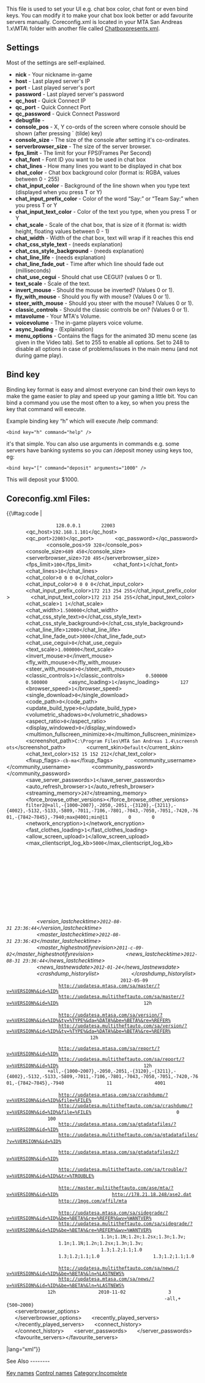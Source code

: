 This file is used to set your UI e.g. chat box color, chat font or even bind keys. You can modify it to make your chat box look better or add favourite servers manually. Coreconfig.xml is located in your MTA San Andreas 1.x\\MTA\\ folder with another file called [Chatboxpresents.xml](/docs/chatboxpresents.xml.md "wikilink").

Settings
--------

Most of the settings are self-explained.

-   **nick** - Your nickname in-game
-   **host** - Last played server's IP
-   **port** - Last played server's port
-   **password** - Last played server's password
-   **qc\_host** - Quick Connect IP
-   **qc\_port** - Quick Connect Port
-   **qc\_password** - Quick Connect Password
-   **debugfile** -
-   **console\_pos** - X, Y co-ords of the screen where console should be shown (after pressing \` (tilde) key)
-   **console\_size** - The size of the console after setting it's co-ordinates.
-   **serverbrowser\_size** - The size of the server browser.
-   **fps\_limit** - The limit for your FPS(Frames Per Second)
-   **chat\_font** - Font ID you want to be used in chat box
-   **chat\_lines** - How many lines you want to be displayed in chat box
-   **chat\_color** - Chat box background color (format is: RGBA, values between 0 - 255)
-   **chat\_input\_color** - Background of the line shown when you type text (displayed when you press T or Y)
-   **chat\_input\_prefix\_color** - Color of the word “Say:” or “Team Say:” when you press T or Y
-   **chat\_input\_text\_color** - Color of the text you type, when you press T or Y
-   **chat\_scale** - Scale of the chat box, that is size of it (format is: width height, floating values between 0 - 1)
-   **chat\_width** - Width of the chat box, text will wrap if it reaches this end
-   **chat\_css\_style\_text** - (needs explanation)
-   **chat\_css\_style\_background** - (needs explanation)
-   **chat\_line\_life** - (needs explanation)
-   **chat\_line\_fade\_out** - Time after which line should fade out (milliseconds)
-   **chat\_use\_cegui** - Should chat use CEGUI? (values 0 or 1).
-   **text\_scale** - Scale of the text.
-   **invert\_mouse** - Should the mouse be inverted? (Values 0 or 1).
-   **fly\_with\_mouse** - Should you fly with mouse? (Values 0 or 1).
-   **steer\_with\_mouse** - Should you steer with the mouse? (Values 0 or 1).
-   **classic\_controls** - Should the classic controls be on? (Values 0 or 1).
-   **mtavolume** - Your MTA's Volume.
-   **voicevolume** - The in-game players voice volume.
-   **async\_loading** - (Explaination)
-   **menu\_options** - Contains the flags for the animated 3D menu scene (as given in the Video tab). Set to 255 to enable all options. Set to 248 to disable all options in case of problems/issues in the main menu (and not during game play).

Bind key
--------

Binding key format is easy and almost everyone can bind their own keys to make the game easier to play and speed up your gaming a little bit. You can bind a command you use the most often to a key, so when you press the key that command will execute.

Example binding key “h” which will execute /help command:

    <bind key="h" command="help" />

it's that simple. You can also use arguments in commands e.g. some servers have banking systems so you can /deposit money using keys too, eg:

    <bind key="[" command="deposit" arguments="1000" />

This will deposit your $1000.

Coreconfig.xml Files:
---------------------

<section name="1.4" class="client">
{{\#tag:code | <mainconfig>

`   `<settings>
`       `<nick></nick>
`       `<host>`128.0.0.1`</host>
`       `<port>`22003`</port>
`       `<password></password>
`       `<qc_host>`192.168.1.101`</qc_host>
`       `<qc_port>`22003`</qc_port>
`       `<qc_password></qc_password>
`       `<debugfile></debugfile>
`       `<console_pos>`59 328`</console_pos>
`       `<console_size>`689 450`</console_size>
`       `<serverbrowser_size>`720 495`</serverbrowser_size>
`       `<fps_limit>`100`</fps_limit>
`       `<chat_font>`1`</chat_font>
`       `<chat_lines>`10`</chat_lines>
`       `<chat_color>`0 0 0 0`</chat_color>
`       `<chat_input_color>`0 0 0 0`</chat_input_color>
`       `<chat_input_prefix_color>`172 213 254 255`</chat_input_prefix_color>
`       `<chat_input_text_color>`172 213 254 255`</chat_input_text_color>
`       `<chat_scale>`1 1`</chat_scale>
`       `<chat_width>`1.500000`</chat_width>
`       `<chat_css_style_text>`0`</chat_css_style_text>
`       `<chat_css_style_background>`0`</chat_css_style_background>
`       `<chat_line_life>`12000`</chat_line_life>
`       `<chat_line_fade_out>`3000`</chat_line_fade_out>
`       `<chat_use_cegui>`0`</chat_use_cegui>
`       `<text_scale>`1.000000`</text_scale>
`       `<invert_mouse>`0`</invert_mouse>
`       `<fly_with_mouse>`0`</fly_with_mouse>
`       `<steer_with_mouse>`0`</steer_with_mouse>
`       `<classic_controls>`1`</classic_controls>
`       `<mtavolume>`0.500000`</mtavolume>
`       `<voicevolume>`0.500000`</voicevolume>
`       `<async_loading>`1`</async_loading>
`       `<mapalpha>`127`</mapalpha>
`       `<browser_speed>`1`</browser_speed>
`       `<single_download>`0`</single_download>
`       `<code_path>`0`</code_path>
`       `<update_build_type>`0`</update_build_type>
`       `<volumetric_shadows>`0`</volumetric_shadows>
`       `<aspect_ratio>`0`</aspect_ratio>
`       `<display_windowed>`0`</display_windowed>
`       `<multimon_fullscreen_minimize>`0`</multimon_fullscreen_minimize>
`       `<screenshot_path>`C:\Program Files\MTA San Andreas 1.4\screenshots`</screenshot_path>
`       `<current_skin>`Default`</current_skin>
`       `<chat_text_color>`152 15 152 212`</chat_text_color>
`       `<fixup_flags>`-cb-ma`</fixup_flags>
`       `<community_username></community_username>
`       `<community_password></community_password>
`       `<save_server_passwords>`1`</save_server_passwords>
`       `<auto_refresh_browser>`1`</auto_refresh_browser>
`       `<streaming_memory>`247`</streaming_memory>
`       `<force_browse_other_versions></force_browse_other_versions>
`       `<reportsettings>`filter2@+all,-{1000~2007},-2050,-2051,-{3120},-{3211},-{4002},-5132,-5133,-5809,-7011,-7106,-7801,-7043,-7050,-7051,-7420,-7601,-{7842~7845},-7940;max@4001;min@11`</reportsettings>
`       `<anisotropic>`0`</anisotropic>
`       `<grass>`0`</grass>
`       `<network_encryption>`1`</network_encryption>
`       `<fast_clothes_loading>`1`</fast_clothes_loading>
`       `<allow_screen_upload>`1`</allow_screen_upload>
`       `<max_clientscript_log_kb>`5000`</max_clientscript_log_kb>
`   `</settings>
`   `<binds>
`       `<bind key="num_0" control="fire"></bind>
`       `<bind key="lctrl" control="fire"></bind>
`       `<bind key="mouse1" control="fire"></bind>
`       `<bind key="e" control="next_weapon"></bind>
`       `<bind key="num_enter" control="next_weapon"></bind>
`       `<bind key="q" control="previous_weapon"></bind>
`       `<bind key="num_dec" control="previous_weapon"></bind>
`       `<bind key="arrow_u" control="forwards"></bind>
`       `<bind key="w" control="forwards"></bind>
`       `<bind key="arrow_d" control="backwards"></bind>
`       `<bind key="s" control="backwards"></bind>
`       `<bind key="arrow_l" control="left"></bind>
`       `<bind key="a" control="left"></bind>
`       `<bind key="arrow_r" control="right"></bind>
`       `<bind key="d" control="right"></bind>
`       `<bind key="pgup" control="zoom_in"></bind>
`       `<bind key="x" control="zoom_in"></bind>
`       `<bind key="mouse_wheel_up" control="zoom_in"></bind>
`       `<bind key="pgdn" control="zoom_out"></bind>
`       `<bind key="z" control="zoom_out"></bind>
`       `<bind key="mouse_wheel_down" control="zoom_out"></bind>
`       `<bind key="enter" control="enter_exit"></bind>
`       `<bind key="v" control="change_camera"></bind>
`       `<bind key="home" control="change_camera"></bind>
`       `<bind key="space" control="jump"></bind>
`       `<bind key="lshift" control="sprint"></bind>
`       `<bind key="mouse3" control="look_behind"></bind>
`       `<bind key="c" control="crouch"></bind>
`       `<bind key="tab" control="action"></bind>
`       `<bind key="lalt" control="walk"></bind>
`       `<bind key="rctrl" control="vehicle_fire"></bind>
`       `<bind key="lalt" control="vehicle_fire"></bind>
`       `<bind key="mouse1" control="vehicle_fire"></bind>
`       `<bind key="lctrl" control="vehicle_secondary_fire"></bind>
`       `<bind key="num_0" control="vehicle_secondary_fire"></bind>
`       `<bind key="a" control="vehicle_left"></bind>
`       `<bind key="arrow_l" control="vehicle_left"></bind>
`       `<bind key="d" control="vehicle_right"></bind>
`       `<bind key="arrow_r" control="vehicle_right"></bind>
`       `<bind key="arrow_u" control="steer_forward"></bind>
`       `<bind key="arrow_d" control="steer_back"></bind>
`       `<bind key="w" control="accelerate"></bind>
`       `<bind key="s" control="brake_reverse"></bind>
`       `<bind key="x" control="radio_next"></bind>
`       `<bind key="z" control="radio_previous"></bind>
`       `<bind key="F5" control="radio_user_track_skip"></bind>
`       `<bind key="h" control="horn"></bind>
`       `<bind key="2" control="sub_mission"></bind>
`       `<bind key="num_add" control="sub_mission"></bind>
`       `<bind key="space" control="handbrake"></bind>
`       `<bind key="rctrl" control="handbrake"></bind>
`       `<bind key="q" control="vehicle_look_left"></bind>
`       `<bind key="e" control="vehicle_look_right"></bind>
`       `<bind key="mouse3" control="vehicle_look_behind"></bind>
`       `<bind key="mouse2" control="vehicle_mouse_look"></bind>
`       `<bind key="num_4" control="special_control_left"></bind>
`       `<bind key="num_6" control="special_control_right"></bind>
`       `<bind key="num_2" control="special_control_down"></bind>
`       `<bind key="end" control="special_control_down"></bind>
`       `<bind key="num_8" control="special_control_up"></bind>
`       `<bind key="delete" control="special_control_up"></bind>
`       `<bind key="delete" control="aim_weapon"></bind>
`       `<bind key="capslock" control="aim_weapon"></bind>
`       `<bind key="mouse2" control="aim_weapon"></bind>
`       `<bind key="y" control="conversation_yes"></bind>
`       `<bind key="n" control="conversation_no"></bind>
`       `<bind key="g" control="group_control_forwards"></bind>
`       `<bind key="h" control="group_control_back"></bind>
`       `<bind key="g" state="down" command="enter_passenger" arguments=""></bind>
`       `<bind key="t" state="down" command="chatbox" arguments="chatboxsay"></bind>
`       `<bind key="y" state="down" command="chatbox" arguments="teamsay 255 0 0"></bind>
`       `<bind key="F11" state="down" command="radar" arguments="-1"></bind>
`       `<bind key="num_add" state="down" command="radar_zoom_in" arguments=""></bind>
`       `<bind key="num_sub" state="down" command="radar_zoom_out" arguments=""></bind>
`       `<bind key="num_8" state="down" command="radar_move_north" arguments=""></bind>
`       `<bind key="num_2" state="down" command="radar_move_south" arguments=""></bind>
`       `<bind key="num_6" state="down" command="radar_move_east" arguments=""></bind>
`       `<bind key="num_4" state="down" command="radar_move_west" arguments=""></bind>
`       `<bind key="num_0" state="down" command="radar_attach" arguments=""></bind>
`       `<bind key="z" state="down" command="voiceptt" arguments="1"></bind>
`       `<bind key="z" state="up" command="voiceptt" arguments="0"></bind>
`       `<bind key="pgup" state="down" command="chatscrollup" arguments="1"></bind>
`       `<bind key="pgup" state="up" command="chatscrollup" arguments="0"></bind>
`       `<bind key="pgdn" state="down" command="chatscrolldown" arguments="-1"></bind>
`       `<bind key="pgdn" state="up" command="chatscrolldown" arguments="0"></bind>
`       `<bind key="pgup" state="down" command="debugscrollup" arguments="1"></bind>
`       `<bind key="pgup" state="up" command="debugscrollup" arguments="0"></bind>
`       `<bind key="pgdn" state="down" command="debugscrolldown" arguments="-1"></bind>
`       `<bind key="pgdn" state="up" command="debugscrolldown" arguments="0"></bind>
`       `<bind key="num_div" state="down" command="radar_opacity_down" arguments=""></bind>
`       `<bind key="num_mul" state="down" command="radar_opacity_up" arguments=""></bind>
`       `<bind key="num_1" state="down" command="radar_help" arguments=""></bind>
`       `<bind key="F12" state="down" command="screenshot" arguments=""></bind>
`   `</binds>
`   `<updater>
`       `<var>
`           `<version_lastchecktime>`2012-08-31 23:36:44`</version_lastchecktime>
`           `<master_lastchecktime>`2012-08-31 23:36:43`</master_lastchecktime>
`           `<master_highestnotifyrevision>`2011-c-09-02`</master_highestnotifyrevision>
`           `<news_lastchecktime>`2012-08-31 23:36:44`</news_lastchecktime>
`           `<news_lastnewsdate>`2012-01-24`</news_lastnewsdate>
`           `<crashdump_historylist>
`           `</crashdump_historylist>
`       `</var>
`       `<mastercache>
`           `<master>
`               `<revision>`2012-05-09`</revision>
`               `<serverlist>
`                   `<server>[`http://updatesa.mtasa.com/sa/master/?v=%VERSION%&id=%ID%`](http://updatesa.mtasa.com/sa/master/?v=%VERSION%&id=%ID%)</server>
`                   `<server>[`http://updatesa.multitheftauto.com/sa/master/?v=%VERSION%&id=%ID%`](http://updatesa.multitheftauto.com/sa/master/?v=%VERSION%&id=%ID%)</server>
`               `</serverlist>
`               `<interval>`12h`</interval>
`           `</master>
`           `<version>
`               `<serverlist>
`                   `<server priority="3">[`http://updatesa.mtasa.com/sa/version/?v=%VERSION%&id=%ID%&ty=%TYPE%&da=%DATA%&be=%BETA%&re=%REFER%`](http://updatesa.mtasa.com/sa/version/?v=%VERSION%&id=%ID%&ty=%TYPE%&da=%DATA%&be=%BETA%&re=%REFER%)</server>
`                   `<server priority="4">[`http://updatesa.multitheftauto.com/sa/version/?v=%VERSION%&id=%ID%&ty=%TYPE%&da=%DATA%&be=%BETA%&re=%REFER%`](http://updatesa.multitheftauto.com/sa/version/?v=%VERSION%&id=%ID%&ty=%TYPE%&da=%DATA%&be=%BETA%&re=%REFER%)</server>
`               `</serverlist>
`               `<interval>`12h`</interval>
`           `</version>
`           `<report>
`               `<serverlist>
`                   `<server>[`http://updatesa.mtasa.com/sa/report/?v=%VERSION%&id=%ID%`](http://updatesa.mtasa.com/sa/report/?v=%VERSION%&id=%ID%)</server>
`                   `<server>[`http://updatesa.multitheftauto.com/sa/report/?v=%VERSION%&id=%ID%`](http://updatesa.multitheftauto.com/sa/report/?v=%VERSION%&id=%ID%)</server>
`               `</serverlist>
`               `<interval>`12h`</interval>
`               `<filter2>`+all,-{1000~2007},-2050,-2051,-{3120},-{3211},-{4002},-5132,-5133,-5809,-7011,-7106,-7801,-7043,-7050,-7051,-7420,-7601,-{7842~7845},-7940`</filter2>
`               `<minsize>`11`</minsize>
`               `<maxsize>`4001`</maxsize>
`           `</report>
`           `<crashdump>
`               `<serverlist>
`                   `<server priority="3">[`http://updatesa.mtasa.com/sa/crashdump/?v=%VERSION%&id=%ID%&file=%FILE%`](http://updatesa.mtasa.com/sa/crashdump/?v=%VERSION%&id=%ID%&file=%FILE%)</server>
`                   `<server priority="4">[`http://updatesa.multitheftauto.com/sa/crashdump/?v=%VERSION%&id=%ID%&file=%FILE%`](http://updatesa.multitheftauto.com/sa/crashdump/?v=%VERSION%&id=%ID%&file=%FILE%)</server>
`               `</serverlist>
`               `<duplicates>`0`</duplicates>
`               `<maxhistorylength>`100`</maxhistorylength>
`           `</crashdump>
`           `<gtadatafiles>
`               `<serverlist>
`                   `<server priority="3">[`http://updatesa.mtasa.com/sa/gtadatafiles/?v=%VERSION%&id=%ID%`](http://updatesa.mtasa.com/sa/gtadatafiles/?v=%VERSION%&id=%ID%)</server>
`                   `<server priority="4">[`http://updatesa.multitheftauto.com/sa/gtadatafiles/?v=%VERSION%&id=%ID%`](http://updatesa.multitheftauto.com/sa/gtadatafiles/?v=%VERSION%&id=%ID%)</server>
`               `</serverlist>
`           `</gtadatafiles>
`           `<gtadatafiles2>
`               `<serverlist>
`                   `<server priority="3">[`http://updatesa.mtasa.com/sa/gtadatafiles2/?v=%VERSION%&id=%ID%`](http://updatesa.mtasa.com/sa/gtadatafiles2/?v=%VERSION%&id=%ID%)</server>
`               `</serverlist>
`           `</gtadatafiles2>
`           `<trouble>
`               `<serverlist>
`                   `<server>[`http://updatesa.multitheftauto.com/sa/trouble/?v=%VERSION%&id=%ID%&tr=%TROUBLE%`](http://updatesa.multitheftauto.com/sa/trouble/?v=%VERSION%&id=%ID%&tr=%TROUBLE%)</server>
`               `</serverlist>
`           `</trouble>
`           `<ase>
`               `<serverlist>
`                   `<server priority="3">[`http://master.multitheftauto.com/ase/mta/?v=%VERSION%&id=%ID%`](http://master.multitheftauto.com/ase/mta/?v=%VERSION%&id=%ID%)</server>
`                   `<server priority="3">[`http://178.21.18.248/ase2.dat`](http://178.21.18.248/ase2.dat)</server>
`                   `<server priority="4">[`http://1mgg.com/affil/mta`](http://1mgg.com/affil/mta)</server>
`               `</serverlist>
`           `</ase>
`           `<sidegrade>
`               `<serverlist>
`                   `<server priority="3">[`http://updatesa.mtasa.com/sa/sidegrade/?v=%VERSION%&id=%ID%&be=%BETA%&re=%REFER%&wv=%WANTVER%`](http://updatesa.mtasa.com/sa/sidegrade/?v=%VERSION%&id=%ID%&be=%BETA%&re=%REFER%&wv=%WANTVER%)</server>
`                   `<server priority="4">[`http://updatesa.multitheftauto.com/sa/sidegrade/?v=%VERSION%&id=%ID%&be=%BETA%&re=%REFER%&wv=%WANTVER%`](http://updatesa.multitheftauto.com/sa/sidegrade/?v=%VERSION%&id=%ID%&be=%BETA%&re=%REFER%&wv=%WANTVER%)</server>
`               `</serverlist>
`               `<nobrowselist>
`                   `<nobrowse version="1.0">`1.1n;1.1N;1.2n;1.2sx;1.3n;1.3v;`</nobrowse>
`                   `<nobrowse version="1.1">`1.1n;1.1N;1.2n;1.2sx;1.3n;1.3v;`</nobrowse>
`               `</nobrowselist>
`               `<onlybrowselist>
`                   `<onlybrowse version="1.1">`1.3;1.2;1.1;1.0`</onlybrowse>
`                   `<onlybrowse version="1.2">`1.3;1.2;1.1;1.0`</onlybrowse>
`                   `<onlybrowse version="1.3">`1.3;1.2;1.1;1.0`</onlybrowse>
`               `</onlybrowselist>
`           `</sidegrade>
`           `<news>
`               `<serverlist>
`                   `<server priority="3">[`http://updatesa.multitheftauto.com/sa/news/?v=%VERSION%&id=%ID%&be=%BETA%&ln=%LASTNEWS%`](http://updatesa.multitheftauto.com/sa/news/?v=%VERSION%&id=%ID%&be=%BETA%&ln=%LASTNEWS%)</server>
`                   `<server priority="4">[`http://updatesa.mtasa.com/sa/news/?v=%VERSION%&id=%ID%&be=%BETA%&ln=%LASTNEWS%`](http://updatesa.mtasa.com/sa/news/?v=%VERSION%&id=%ID%&be=%BETA%&ln=%LASTNEWS%)</server>
`               `</serverlist>
`               `<interval>`12h`</interval>
`               `<oldestpost>`2010-11-02`</oldestpost>
`               `<maxhistorylength>`3`</maxhistorylength>
`           `</news>
`           `<misc>
`               `<debug>
`                   `<filter2>`-all,+{500~2000}`</filter2>
`               `</debug>
`           `</misc>
`       `</mastercache>
`   `</updater>
`   `<serverbrowser_options>
`       `<list id="0" include_empty="1" include_full="1" include_locked="1"></list>
`       `<list id="1" include_empty="1" include_full="1" include_locked="1" active="1"></list>
`       `<list id="2" include_empty="1" include_full="1" include_locked="1" include_offline="1"></list>
`       `<list id="3" include_empty="1" include_full="1" include_locked="1" include_offline="1"></list>
`   `</serverbrowser_options>
`   `<recently_played_servers>
`   `</recently_played_servers>
`   `<connect_history>
`   `</connect_history>
`   `<server_passwords>
`   `</server_passwords>
`   `<favourite_servers></favourite_servers>

</mainconfig> |lang=“xml”}}

</section>
See Also
--------

[Key names](/docs/key_names.md "wikilink")
[Control names](/docs/control_names.md "wikilink") [Category:Incomplete](/docs/category:incomplete.md "wikilink")
